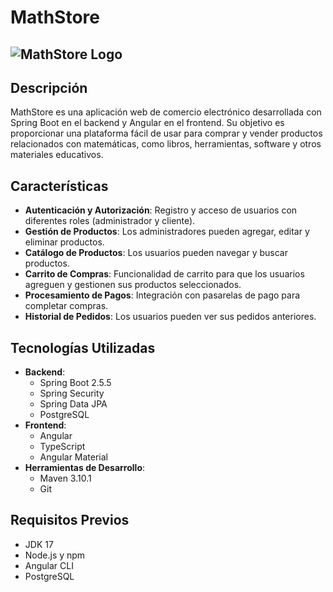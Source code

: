 # MathStore

## ![MathStore Logo](ruta/a/tu/logo.png)

## Descripción

MathStore es una aplicación web de comercio electrónico desarrollada con Spring Boot en el backend y Angular en el frontend. Su objetivo es proporcionar una plataforma fácil de usar para comprar y vender productos relacionados con matemáticas, como libros, herramientas, software y otros materiales educativos.

## Características

- **Autenticación y Autorización**: Registro y acceso de usuarios con diferentes roles (administrador y cliente).
- **Gestión de Productos**: Los administradores pueden agregar, editar y eliminar productos.
- **Catálogo de Productos**: Los usuarios pueden navegar y buscar productos.
- **Carrito de Compras**: Funcionalidad de carrito para que los usuarios agreguen y gestionen sus productos seleccionados.
- **Procesamiento de Pagos**: Integración con pasarelas de pago para completar compras.
- **Historial de Pedidos**: Los usuarios pueden ver sus pedidos anteriores.

## Tecnologías Utilizadas

- **Backend**: 
  - Spring Boot 2.5.5
  - Spring Security
  - Spring Data JPA
  - PostgreSQL
- **Frontend**: 
  - Angular
  - TypeScript
  - Angular Material
- **Herramientas de Desarrollo**:
  - Maven 3.10.1
  - Git

## Requisitos Previos

- JDK 17
- Node.js y npm
- Angular CLI
- PostgreSQL
